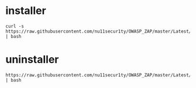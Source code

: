 # installer
```
curl -s https://raw.githubusercontent.com/nu11secur1ty/OWASP_ZAP/master/Latest/KlaiLinux2020.2/installer2020.sh | bash
```
# uninstaller
```curl
https://raw.githubusercontent.com/nu11secur1ty/OWASP_ZAP/master/Latest/KlaiLinux2020.2/uninstaller/uninstaller.sh | bash
```
